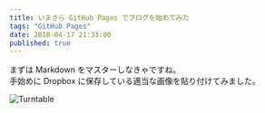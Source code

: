 ```yaml
---
title: いまさら GitHub Pages でブログを始めてみた
tags: "GitHub Pages"
date: 2018-04-17 21:33:00
published: true
---
```

まずは Markdown をマスターしなきゃですね。  
手始めに Dropbox に保存している適当な画像を貼り付けてみました。

![Turntable](https://www.dropbox.com/s/9c5olnqnafhtso4/turntable-16324.jpg?raw=1)